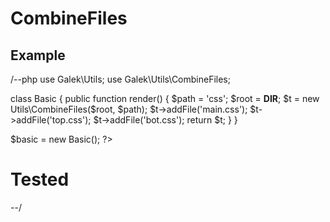 # CombineFiles

## Example
/--php
  use Galek\Utils;
  use Galek\Utils\CombineFiles;

  class Basic
  {
      public function render()
      {
          $path = 'css';
          $root = __DIR__;
          $t = new Utils\CombineFiles($root, $path);
          $t->addFile('main.css');
          $t->addFile('top.css');
          $t->addFile('bot.css');
          return $t;
      }
  }

  $basic = new Basic();
  ?>
  <link rel="stylesheet" type="text/css" href="<?php $basic->render(); ?>">

  <h1>Tested</h1>
--/
